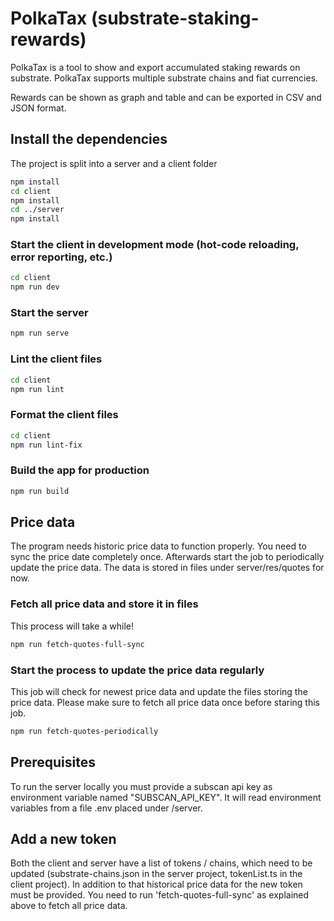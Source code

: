 # PolkaTax (substrate-staking-rewards)

PolkaTax is a tool to show and export accumulated staking rewards on substrate.
PolkaTax supports multiple substrate chains and fiat currencies.

Rewards can be shown as graph and table and can be exported in CSV and JSON format.

## Install the dependencies

The project is split into a server and a client folder

```bash
npm install
cd client
npm install
cd ../server
npm install
```

### Start the client in development mode (hot-code reloading, error reporting, etc.)

```bash
cd client
npm run dev
```

### Start the server

```bash
npm run serve
```

### Lint the client files

```bash
cd client
npm run lint
```

### Format the client files

```bash
cd client
npm run lint-fix
```

### Build the app for production

```bash
npm run build
```

## Price data

The program needs historic price data to function properly.
You need to sync the price date completely once. Afterwards start the job to 
periodically update the price data. The data is stored in files under server/res/quotes for now.

### Fetch all price data and store it in files

This process will take a while!

```bash
npm run fetch-quotes-full-sync
```


### Start the process to update the price data regularly

This job will check for newest price data and update the files storing the price data.
Please make sure to fetch all price data once before staring this job.

```bash
npm run fetch-quotes-periodically
```

## Prerequisites
To run the server locally you must provide a subscan api key as environment variable named "SUBSCAN_API_KEY".
It will read environment variables from a file .env placed under /server.


## Add a new token

Both the client and server have a list of tokens / chains, which need to be updated
(substrate-chains.json in the server project, tokenList.ts in the client project).
In addition to that historical price data for the new token must be provided. 
You need to run 'fetch-quotes-full-sync' as explained above to fetch all price data.
